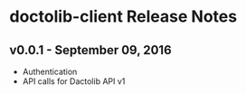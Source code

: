 # doctolib-client Release Notes

## v0.0.1 - September 09, 2016

- Authentication
- API calls for Dactolib API v1